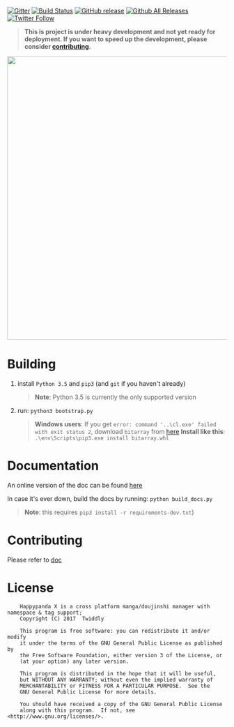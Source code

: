 [![Gitter](https://badges.gitter.im/Join%20Chat.svg)](https://gitter.im/Pewpews/happypandax?utm_source=badge&utm_medium=badge&utm_campaign=pr-badge&utm_content=badge)
[![Build Status](https://travis-ci.org/Pewpews/happypandax.svg?branch=master)](https://travis-ci.org/Pewpews/happypandax)
[![GitHub release](https://img.shields.io/github/release/happypandax/server.svg)]()
[![Github All Releases](https://img.shields.io/github/downloads/happypandax/server/total.svg)]()
[![Twitter Follow](https://img.shields.io/twitter/follow/pewspew.svg?style=social&label=Follow)](https://twitter.com/pewspew)

> **This is project is under heavy development and not yet ready for deployment. If you want to speed up the development, please consider [contributing](https://happypandax.github.io/server/env.html).**

<p align="center">
<img src="https://user-images.githubusercontent.com/11841002/32983531-4ac3fc6c-cc96-11e7-8ba4-c12d9ee0b8a8.png" width="650">
</p>

# Building

1. install `Python 3.5` and `pip3` (and `git` if you haven't already)
    > **Note**: Python 3.5 is currently the only supported version
2. run: `python3 bootstrap.py`
    > **Windows users**: If you get `error: command '..\cl.exe' failed with exit status 2`, download `bitarray` from [here](http://www.lfd.uci.edu/%7Egohlke/pythonlibs/#bitarray)
    > **Install like this**: `.\env\Scripts\pip3.exe install bitarray.whl`

# Documentation

An online version of the doc can be found [here](https://happypandax.github.io/server/)

In case it's ever down, build the docs by running: `python build_docs.py`
>**Note**: this requires `pip3 install -r requirements-dev.txt`)

# Contributing

Please refer to [doc](https://happypandax.github.io/server/env.html)

# License

```
    Happypanda X is a cross platform manga/doujinshi manager with namespace & tag support;
    Copyright (C) 2017  Twiddly

    This program is free software: you can redistribute it and/or modify
    it under the terms of the GNU General Public License as published by
    the Free Software Foundation, either version 3 of the License, or
    (at your option) any later version.

    This program is distributed in the hope that it will be useful,
    but WITHOUT ANY WARRANTY; without even the implied warranty of
    MERCHANTABILITY or FITNESS FOR A PARTICULAR PURPOSE.  See the
    GNU General Public License for more details.

    You should have received a copy of the GNU General Public License
    along with this program.  If not, see <http://www.gnu.org/licenses/>.
```